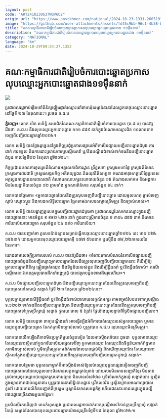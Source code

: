 ```yaml
---
layout: post
code: "ART2410230637WQV6O2"
origin_url: "https://www.postkhmer.com/national/2024-10-23-1331-260519"
image: "https://github.com/user-attachments/assets/fd45c9bb-96c1-4b58-b3e0-3590f9480535"
title: "គណៈកម្មាធិការ​ជាតិ​រៀបចំ​ការ​បោះឆ្នោត​ប្រកាស​លុប​ឈ្មោះ​អ្នក​បោះឆ្នោត​ជាង​ ១១​ម៉ឺន​នាក់"
description: "​​គណៈកម្មាធិការ​ជាតិ​រៀបចំ​ការ​បោះឆ្នោត​ប្រកាស​លុប​ឈ្មោះ​អ្នក​បោះឆ្នោត​ជាង​ ១១​ម៉ឺន​នាក់​"
category: "NATIONAL"
language: "km"
date: 2024-10-29T09:54:27.135Z
---
```


# គណៈកម្មាធិការ​ជាតិ​រៀបចំ​ការ​បោះឆ្នោត​ប្រកាស​លុប​ឈ្មោះ​អ្នក​បោះឆ្នោត​ជាង​ ១១​ម៉ឺន​នាក់

![](https://github.com/user-attachments/assets/2e2d7fd9-1e0b-4ad3-a8ad-e9206b841d7d)

ប្រជាពលរដ្ឋ​ចាប់​ផ្ដើម​ទៅ​ពិនិត្យ​ផ្ទៀងផ្ទាត់​ឈ្មោះ​នៅ​តាម​ឃុំ​សង្កាត់​នានា​ដែល​ពួកគេ​ចុះ​ឈ្មោះ​បោះឆ្នោត នៅ​ថ្ងៃទី​ ២៣ ខែតុលានេះ។ រូបថត គ.ជ.ប

**ភ្នំពេញ៖** លោក យិច សមិទ្ធិ សមាជិកនៃ​គណៈកម្មាធិការ​ជាតិ​រៀបចំ​ការ​បោះឆ្នោត (គ.ជ.ប) បាន​ឱ្យ​ដឹងថា  គ.ជ.ប នឹង​លុប​ឈ្មោះ​អ្នក​បោះឆ្នោត ១១១ ៨៨៩ នាក់​ក្នុង​ចំណោម​ឈ្មោះ​ជិត ១០​លាន​នាក់​ចេញ​ពី​បញ្ជី​បោះឆ្នោត​ឆ្នាំ​២០២៤។

លោក សមិទ្ធិ បាន​ថ្លែង​ដូច្នេះ​នៅ​ក្នុង​កិច្ច​ប្រជុំ​​ប្រកាស​ផ្សាយ​អំពី​ការបិទ​ផ្សាយ​បញ្ជី​បោះឆ្នោត​ដំបូង ការដាក់ ការ​ទទួល និង​ការ​ដោះស្រាយ​ពាក្យ​បណ្តឹង​តវ៉ា ឬ/និង​បណ្តឹង​ជំទាស់​ទាក់ទង​នឹង​បញ្ជី​បោះឆ្នោត​ដំបូង កាល​ថ្ងៃ​ទី​២២ ខែតុលា ឆ្នាំ​២០២៤។

កិច្ច​ប្រជុំ​នេះ​មាន​ការ​ចូលរួម​ពី​តំណាង​អគ្គលេខាធិការដ្ឋាន ព្រឹទ្ធសភា ក្រសួងមហាផ្ទៃ ក្រសួង​ព័ត៌មាន ក្រសួង​ការពារជាតិ ក្រសួង​សង្គមកិច្ច អតីតយុទ្ធជន និង​យុវនីតិសម្បទា កងរាជ​អាវុធហត្ថ​លើ​ផ្ទៃ​ប្រទេស អគ្គស្នងការដ្ឋាន​នគរបាល​ជាតិ តំណាង​គណបក្ស​នយោបាយ​ចំនួន ១៥ តំណាង​សមាគម និង​អង្គការ​មិនមែន​រដ្ឋាភិបាលចំនួន ១២ ព្រមទាំង អ្នកសារព័ត៌មាន សរុប​ចំនួន ៦៤ នាក់។

លោក​បាន​ថ្លែង​ថា​៖ «​អ្នក​បោះឆ្នោត​ដែល​នឹងត្រូវ​លុបចេញ​ពី​បញ្ជី​បោះឆ្នោត ដោយ​មូលហេតុ ផ្លាស់​ចេញ ស្លាប់ ឈ្មោះ​ស្ទួន និង​ការដក​សិទ្ធិ​បោះឆ្នោត ផ្អែក​តាម​ឯកសារ​សម្អាង​ត្រឹមត្រូវ និង​ច្បាស់លាស់»។​

លោក សមិទ្ធិ បាន​បង្ហាញ​​តួលេខ​ក្នុង​បញ្ជី​បោះឆ្នោត​ដំបូង​ថា ប្រជាពលរដ្ឋ​ដែល​មាន​ឈ្មោះ​ក្នុង​បញ្ជី​បោះឆ្នោត​នោះ មាន​ចំនួន ៩ ៩៩២ ៤២១ នាក់ ក្នុងនោះ​ស្ត្រីមាន​ចំនួន ៥ ៣០៤ ៨៥៥ នាក់ និង​មាន​ការិយាល័យ​បោះឆ្នោត សរុប​ចំនួន ២៤ ១៩០ ការិយា​ល័យ​។ 

គ.ជ.ប បាន​បញ្ជាក់​ថា តួលេខ​ប៉ាន់ស្មាន​សម្រាប់​ធ្វើ​ការ​ចុះ​ឈ្មោះ​បោះឆ្នោត​ឆ្នាំ​២០២៤ នេះ មាន ២២៤ ១៥៦​នាក់ ដោយ​អ្នក​បាន​ចុះឈ្មោះ​បោះឆ្នោត​ថ្មី ១៧៧ ៥៦៨​នាក់ ឬ​ស្មើ​នឹង ៧៩,២២​ភាគរយ​នៃ​ផែនការ។

យោង​តាម​សេចក្ដី​ប្រកាស​របស់ គ.ជ.ប បាន​ឱ្យ​ដឹង​ថា៖ «ចំពោះ​គោលបំណង​នៃ​ការ​បិទ​ផ្សាយ​បញ្ជី​បោះឆ្នោត​ដំបូង​និង​បញ្ជី​ឈ្មោះ​អ្នក​បោះឆ្នោត​ដែល​នឹង​ត្រូវ​លុប​ចេញ​ពី​បញ្ជី​បោះឆ្នោត​នោះ គឺ​ដើម្បីឱ្យ​អ្នកបោះ​ឆ្នោត​ពិនិត្យ ផ្ទៀងផ្ទាត់​ឈ្មោះ និង​ទិន្នន័យ​របស់ខ្លួន និង​ដើម្បី​ប្ដឹងតវ៉ា ឬ​/​និង​ប្ដឹង​ជំទាស់​។ ករណី​បណ្តឹង​នេះ ឯកឧត្តម​ប្រធាន​ដឹកនាំ​អង្គប្រជុំ បាន​ជម្រាបជូន​ខាងដើម​រួចហើយ​»។​

គ.ជ.ប បិទ​ផ្សាយ​បញ្ជី​បោះឆ្នោត​ដំបូង និង​បញ្ជី​ឈ្មោះ​អ្នកបោះឆ្នោត​ដែល​នឹងត្រូវ​លុប​ចេញពី​បញ្ជី​បោះឆ្នោត​នៅតាម​ឃុំ សង្កាត់ ថ្ងៃទី ២៣ ខែតុលា ឆ្នាំ​២០២៤នេះ​។ 

បុគ្គល​គ្រប់​រូប​​​មាន​សិទ្ធិ​ប្ដឹងតវ៉ា ឬ​/​និង​ប្ដឹង​ជំទាស់​ជា​លាយលក្ខណ៍អក្សរ តាម​ទម្រង់​បែបបទ​ពាក្យបណ្តឹង ទ​.១២០២ ទាក់ទង​នឹង​បញ្ជី​បោះឆ្នោត​ដំបូង និង​បញ្ជី​ឈ្មោះ​អ្នកបោះឆ្នោត​ដែល​នឹងត្រូវ​លុប​ចេញពី​បញ្ជី​បោះឆ្នោត​ទៅ​ក្រុមប្រឹក្សាឃុំ សង្កាត់ ក្នុង​រយៈពេល ៥ (​ប្រាំ​) ថ្ងៃ​យ៉ាងយូរ​បន្ទាប់​ពីថ្ងៃ​បិទ​ផ្សាយ​បញ្ជី​នោះ​។ 

លោក សមិទ្ធិ បាន​បន្ដថា ពាក្យ​បណ្ដឹងតវ៉ា អាចធ្វើ​ឡើង​អំពី​ការបាត់​ឈ្មោះ​របស់​អ្នកបោះឆ្នោត ឬ​មានឈ្មោះ​ក្នុង​បញ្ជី​បោះឆ្នោត តែ​កត់ត្រា​មិន​ច្បាស់លាស់ ឬ​ត្រូវបាន គ​.​ជ​.​ប លុបឈ្មោះ​មិន​ត្រឹមត្រូវ។

លោក​បាន​លើកឡើង​ពី​​ភាព​មិនប្រក្រតី​មួយចំនួន​ទៀត ដែលអាច​ប្ដឹង​តវ៉ា​បាន​ ដូចជា​  បុគ្គល​មានឈ្មោះ តែ​​ឈ្មោះ​នោះ​ស្ថិតនៅក្នុង​ការិយាល័យ​ផ្សេង​ទៅវិញ អ្នក​មានឈ្មោះ តែ​​ឈ្មោះ​ និង​ទិន្នន័យ​ពាក់ព័ន្ធ​មាន​ភាពមិនច្បាស់លាស់ ឬ​មិន​ត្រឹមត្រូវ​តាម​ព័ត៌មាន​ដែល​បាន​ផ្តល់ឱ្យ និង​ឃើញ​ឈ្មោះ​ដែរ តែ​ឈ្មោះ​នោះ​ស្ថិតនៅក្នុង​បញ្ជី​ឈ្មោះ​អ្នកបោះឆ្នោត​ដែល​នឹងត្រូវ​លុបចេញ​ពី​បញ្ជី​បោះឆ្នោត​ក្នុង​ឃុំ សង្កាត់​។

លោកបានបន្ថែមថា​ បុគ្គល​ណាម្នាក់​ក៏​អាចប្ដឹង​ជំទាស់ឱ្យ​លប់​ឈ្មោះ​​បុគ្គល​ផ្សេង​ទៀតចេញពី​បញ្ជី​បោះឆ្នោត​​ ពេល​ដែល​បុគ្គល​នោះ​មិនមាន​លក្ខខណ្ឌ​គ្រប់គ្រាន់ ដោយសារ​មិនមាន​សញ្ជាតិ​ខ្មែរ មិនទាន់​គ្រប់​អាយុ​ចុះឈ្មោះ​បោះឆ្នោត​ស្របតាម​ច្បាប់ មិនមាន​លំនៅឋាន ឬ​ទី​សំណាក់​ក្នុង​ឃុំ សង្កាត់​នោះ ឬស្ថិតក្នុង​ស្ថានភាព​ជាប់​ពន្ធនាគារ ឬ​ត្រូវបាន​ដកសិទ្ធិ​បោះឆ្នោត ឬ​វិកលចរិត ឬ​ស្ថិតក្រោម​អាណាព្យាបាល​ទូទៅ ដោយមាន​លិខិតបញ្ជាក់​ពី​ក្រសួង ឬ​ស្ថាប័ន​មាន​សមត្ថកិច្ច ហើយ​ជន​នោះ​មានឈ្មោះ​ក្នុង​បញ្ជី​បោះឆ្នោត​ច្រើនជាង​មួយកន្លែង​។​

ប្រសិនបើ​រកឃើញថា មាន​កំហុសឆ្គង ប្រជាពលរដ្ឋ​អាច​​​ដាក់ពាក្យ​បណ្តឹង​ទៅកាន់​ក្រុម​ប្រឹក្សាឃុំ សង្កាត់ នៃ​ឃុំ សង្កាត់​ដែល​បាន​ចុះឈ្មោះ​បោះឆ្នោត​យ៉ាងយូរ​ត្រឹម​ថ្ងៃទី​២៨ ខែតុលា ឆ្នាំ​២០២៤​៕